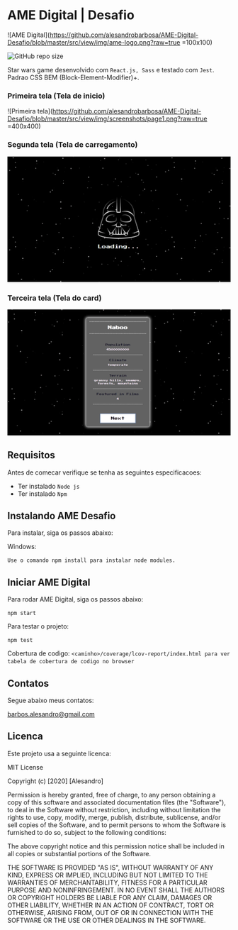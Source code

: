 # AME Digital | Desafio
![AME Digital](https://github.com/alesandrobarbosa/AME-Digital-Desafio/blob/master/src/view/img/ame-logo.png?raw=true =100x100)

![GitHub repo size](https://img.shields.io/github/languages/code-size/alesandrobarbosa/AME-Digital-Desafio)

Star wars game desenvolvido com `React.js, Sass` e testado com `Jest`. Padrao CSS BEM (Block-Element-Modifier)+.

### Primeira tela (Tela de inicio)
![Primeira tela](https://github.com/alesandrobarbosa/AME-Digital-Desafio/blob/master/src/view/img/screenshots/page1.png?raw=true =400x400)

### Segunda tela (Tela de carregamento)
![Segunda tela](https://github.com/alesandrobarbosa/AME-Digital-Desafio/blob/master/src/view/img/screenshots/page2.png?raw=true)

### Terceira tela (Tela do card)
![Terceira tela](https://github.com/alesandrobarbosa/AME-Digital-Desafio/blob/master/src/view/img/screenshots/page3.png?raw=true)

## Requisitos

Antes de comecar verifique se tenha as seguintes especificacoes:

* Ter instalado `Node js`
* Ter instalado `Npm`

## Instalando AME Desafio

Para instalar, siga os passos abaixo:

Windows:
```
Use o comando npm install para instalar node modules.
```

## Iniciar AME Digital

Para rodar AME Digital, siga os passos abaixo:

```
npm start
```

Para testar o projeto:

```
npm test 
```

Cobertura de codigo:
`<caminho>/coverage/lcov-report/index.html para ver tabela de cobertura de codigo no browser`

## Contatos

Segue abaixo meus contatos:

barbos.alesandro@gmail.com


## Licenca

Este projeto usa a seguinte licenca:

MIT License

Copyright (c) [2020] [Alesandro]

Permission is hereby granted, free of charge, to any person obtaining a copy
of this software and associated documentation files (the "Software"), to deal
in the Software without restriction, including without limitation the rights
to use, copy, modify, merge, publish, distribute, sublicense, and/or sell
copies of the Software, and to permit persons to whom the Software is
furnished to do so, subject to the following conditions:

The above copyright notice and this permission notice shall be included in all
copies or substantial portions of the Software.

THE SOFTWARE IS PROVIDED "AS IS", WITHOUT WARRANTY OF ANY KIND, EXPRESS OR
IMPLIED, INCLUDING BUT NOT LIMITED TO THE WARRANTIES OF MERCHANTABILITY,
FITNESS FOR A PARTICULAR PURPOSE AND NONINFRINGEMENT. IN NO EVENT SHALL THE
AUTHORS OR COPYRIGHT HOLDERS BE LIABLE FOR ANY CLAIM, DAMAGES OR OTHER
LIABILITY, WHETHER IN AN ACTION OF CONTRACT, TORT OR OTHERWISE, ARISING FROM,
OUT OF OR IN CONNECTION WITH THE SOFTWARE OR THE USE OR OTHER DEALINGS IN THE
SOFTWARE.
